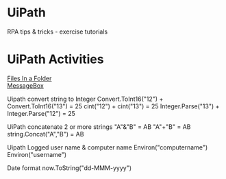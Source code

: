 # UiPath
RPA tips &amp; tricks - exercise tutorials

# UiPath Activities
[Files In a Folder](https://github.com/vikasrawat13/UiPath_RPA/tree/master/Files%20In%20a%20Folder)<br/>
[MessageBox](https://github.com/vikasrawat13/UiPath_RPA/tree/master/MessageBox)

Uipath convert string to Integer
Convert.ToInt16("12") + Convert.ToInt16("13") = 25
cint("12") + cint("13") = 25
Integer.Parse("13") + Integer.Parse("12") = 25

UiPath concatenate 2 or more strings
"A"&"B" = AB
"A"+"B" = AB
string.Concat("A","B") = AB

Uipath Logged user name & computer name
Environ("computername")
Environ("username")

Date format
now.ToString("dd-MMM-yyyy")
